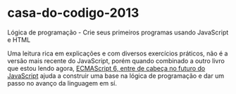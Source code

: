 # casa-do-codigo-2013
Lógica de programação - Crie seus primeiros programas usando JavaScript e HTML

<p>Uma leitura rica em explicações e com diversos exercícios práticos, não é a versão mais recente do JavaScript, porém quando combinado a outro livro que estou lendo agora, 
<a href="https://www.casadocodigo.com.br/products/livro-ecmascript6">ECMAScript 6, entre de cabeça no futuro do JavaScript</a>
ajuda a construir uma base na lógica de programação e dar um passo no avanço da linguagem em sí.</p>




